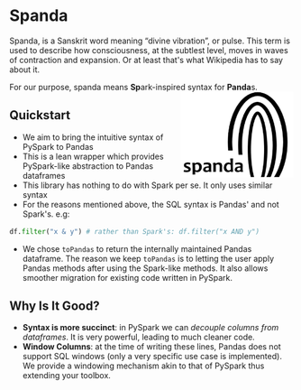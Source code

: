 # Spanda
Spanda, is a Sanskrit word meaning “divine vibration”, or pulse. This term is used to describe how consciousness, at the subtlest level, moves in waves of contraction and expansion. Or at least that's what Wikipedia has to say about it. 

For our purpose, spanda means **Sp**ark-inspired syntax for **Panda**s.
<img style="float: right; width:200px;" src="spanda_logo.png"/>

## Quickstart
* We aim to bring the intuitive syntax of PySpark to Pandas
* This is a lean wrapper which provides PySpark-like abstraction to Pandas dataframes
* This library has nothing to do with Spark per se. It only uses similar syntax
* For the reasons mentioned above, the SQL syntax is Pandas' and not Spark's. e.g:
```python
df.filter("x & y") # rather than Spark's: df.filter("x AND y")
```
* We chose `toPandas` to return the internally maintained Pandas dataframe. The reason we keep `toPandas` is to letting the user apply Pandas methods after using the Spark-like methods. It also allows smoother migration for existing code written in PySpark.

## Why Is It Good?
* **Syntax is more succinct**: in PySpark we can _decouple columns from dataframes_. It is very powerful, leading to much cleaner code.
* **Window Columns**: at the time of writing these lines, Pandas does not support SQL windows (only a very specific use case is implemented). We provide a windowing mechanism akin to that of PySpark thus extending your toolbox.
